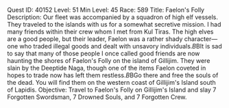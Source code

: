 Quest ID: 40152
Level: 51
Min Level: 45
Race: 589
Title: Faelon's Folly
Description: Our fleet was accompanied by a squadron of high elf vessels. They traveled to the islands with us for a somewhat secretive mission. I had many friends within their crew whom I met from Kul Tiras. The high elves are a good people, but their leader, Faelon was a rather shady character—one who traded illegal goods and dealt with unsavory individuals.$B$BIt is sad to say that many of those people I once called good friends are now haunting the shores of Faelon's Folly on the island of Gillijim. They were slain by the Deeptide Naga, though one of the items Faelon coveted in hopes to trade now has left them restless.$B$BGo there and free the souls of the dead. You will find them on the western coast of Gillijim's Island south of Lapidis.
Objective: Travel to Faelon's Folly on Gillijim's Island and slay 7 Forgotten Swordsman, 7 Drowned Souls, and 7 Forgotten Crew.
